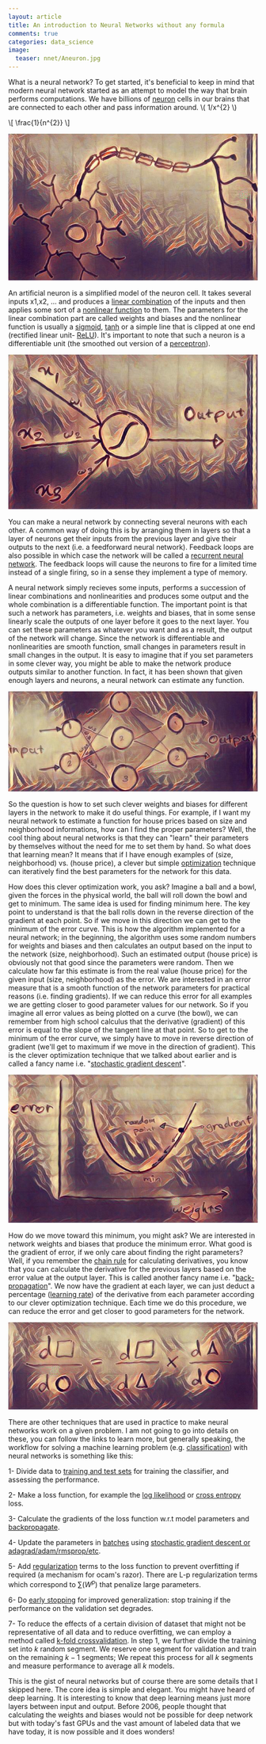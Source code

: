 ```yaml
---
layout: article
title: An introduction to Neural Networks without any formula
comments: true
categories: data_science
image:
  teaser: nnet/Aneuron.jpg
---
```


What is a neural network? To get started, it's beneficial to keep in mind that modern neural network started as an attempt to model the way that brain performs computations. We have billions of [neuron](https://en.wikipedia.org/wiki/Neuron) cells in our brains that are connected to each other and pass information around. \\( 1/x^{2} \\)


\\[ \frac{1}{n^{2}} \\]


![alt text](/images/nnet/neuron.jpg "A Neuron Cell")


An artificial neuron is a simplified model of the neuron cell. It takes several inputs x1,x2, ... and produces a [linear combination](https://en.wikipedia.org/wiki/Linear_combination) of the inputs and then applies some sort of a [nonlinear function](http://www.glencoe.com/sec/math/prealg/prealg05/study_guide/pdfs/prealg_pssg_G112.pdf) to them. The parameters for the linear combination part are called weights and biases and the nonlinear function is usually a [sigmoid](https://en.wikipedia.org/wiki/Sigmoid_function), [tanh](https://reference.wolfram.com/language/ref/Tanh.html) or a simple line that is clipped at one end (rectified linear unit- [ReLU](https://en.wikipedia.org/wiki/Rectifier_(neural_networks))). It's important to note that such a neuron is a differentiable unit (the smoothed out version of a [perceptron](https://en.wikipedia.org/wiki/Perceptron)).

![alt text](/images/nnet/Aneuron.jpg "An artificial Neuron ")


You can make a neural network by connecting several neurons with each other. A common way of doing this is by arranging them in layers so that a layer of neurons get their inputs from the previous layer and give their outputs to the next (i.e. a feedforward neural network). Feedback loops are also possible in which case the network will be called a [recurrent neural network](https://en.wikipedia.org/wiki/Recurrent_neural_network). The feedback loops will cause the neurons to fire for a limited time instead of a single firing, so in a sense they implement a type of memory. 

A neural network simply recieves some inputs, performs a succession of linear combinations and nonlinearities and produces some output and the whole combination is a differentiable function. The important point is that such a network has parameters, i.e. weights and biases, that in some sense linearly scale the outputs of one layer before it goes to the next layer. You can set these parameters as whatever you want and as a result, the output of the network will change. Since the network is differentiable and nonlinearities are smooth function, small changes in parameters result in small changes in the output. It is easy to imagine that if you set parameters in some clever way, you might be able to make the network produce outputs similar to another function. In fact, it has been shown that given enough layers and neurons, a neural network can estimate any function. 

![alt text](/images/nnet/neuralNet.jpg "A Neural Network ")


So the question is how to set such clever weights and biases for different layers in the network to make it do useful things. For example, if I want my neural network to estimate a function for house prices based on size and neighborhood informations, how can I find the proper parameters? Well, the cool thing about neural networks is that they can "learn" their parameters by themselves without the need for me to set them by hand. So what does that learning mean? It means that if I have enough examples of (size, neighborhood) vs. (house price), a clever but simple [optimization](https://en.wikipedia.org/wiki/Mathematical_optimization) technique can iteratively find the best parameters for the network for this data. 

How does this clever optimization work, you ask? Imagine a ball and a bowl, given the forces in the physical world, the ball will roll down the bowl and get to minimum. The same idea is used for finding minimum here. The key point to understand is that the ball rolls down in the reverse direction of the gradient at each point. So if we move in this direction we can get to the minimum of the error curve. This is how the algorithm implemented for a neural network; in the beginning, the algorithm uses some random numbers for weights and biases and then calculates an output based on the input to the network (size, neighborhood). Such an estimated output (house price) is obviously not that good since the parameters were random. Then we calculate how far this estimate is from the real value (house price) for the given input (size, neighborhood) as the error. We are interested in an error measure that is a smooth function of the network parameters for practical reasons (i.e. finding gradients). If we can reduce this error for all examples we are getting closer to good parameter values for our network. So if you imagine all error values as being plotted on a curve (the bowl), we can remember from high school calculus that the derivative (gradient) of this error is equal to the slope of the tangent line at that point. So to get to the minimum of the error curve, we simply have to move in reverse direction of gradient (we'll get to maximum if we move in the direction of gradient). This is the clever optimization technique that we talked about earlier and is called a fancy name i.e. "[stochastic gradient descent](https://en.wikipedia.org/wiki/Stochastic_gradient_descent)".

![alt text](/images/nnet/sgd.jpg "stochastic gradient descent")


How do we move toward this minimum, you might ask? We are interested in network weights and biases that produce the minimum error. What good is the gradient of error, if we only care about finding the right parameters? Well, if you remember the [chain rule](https://en.wikipedia.org/wiki/Chain_rule) for calculating derivatives, you know that you can calculate the derivative for the previous layers based on the error value at the output layer. This is called another fancy name i.e. "[back-propagation](https://en.wikipedia.org/wiki/Backpropagation)". We now have the gradient at each layer, we can just deduct a percentage ([learning rate](http://datascience.stackexchange.com/questions/410/choosing-a-learning-rate)) of the derivative from each parameter according to our clever optimization technique. Each time we do this procedure, we can reduce the error and get closer to good parameters for the network. 

![alt text](/images/nnet/chainrule.jpg "The chain Rule")


There are other techniques that are used in practice to make neural networks work on a given problem. I am not going to go into details on these, you can follow the links to learn more, but generally speaking, the workflow for solving a machine learning problem (e.g. [classification](https://en.wikipedia.org/wiki/Statistical_classification)) with neural networks is something like this:

1- Divide data to [training and test sets](https://en.wikipedia.org/wiki/Test_set) for training the classifier, and assessing the performance.

2- Make a loss function, for example the [log likelihood](https://www.kaggle.com/wiki/LogarithmicLoss) or [cross entropy](https://en.wikipedia.org/wiki/Cross_entropy) loss.

3- Calculate the gradients of the loss function w.r.t model parameters and [backpropagate](https://en.wikipedia.org/wiki/Backpropagation).

4- Update the parameters in [batches](https://en.wikipedia.org/wiki/Online_machine_learning) using [stochastic gradient descent or adagrad/adam/rmsprop/etc](http://sebastianruder.com/optimizing-gradient-descent/). 

5- Add [regularization](https://www.quora.com/What-is-regularization-in-machine-learning) terms to the loss function to prevent overfitting if required (a mechanism for ocam's razor). There are L-p regularization terms which correspond to $\sum(W^p)$ that penalize large parameters.

6- Do [early stopping](https://en.wikipedia.org/wiki/Early_stopping) for improved generalization: stop training if the performance on the validation set degrades.

7- To reduce the effects of a certain division of dataset that might not be representative of all data and to reduce overfitting, we can employ a method called [k-fold crossvalidation](https://en.wikipedia.org/wiki/Cross-validation_(statistics)). In step 1, we further divide the training set into $k$ random segment. We reserve one segment for validation and train on the remaining $k-1$ segments; We   repeat this process for all $k$ segments and measure performance to average all $k$ models. 

This is the gist of neural networks but of course there are some details that I skipped here. The core idea is simple and elegant. You might have heard of deep learning. It is interesting to know that deep learning means just more layers between input and output. Before 2006, people thought that calculating the weights and biases would not be possible for deep network but with today's fast GPUs and the vast amount of labeled data that we have today, it is now possible and it does wonders!